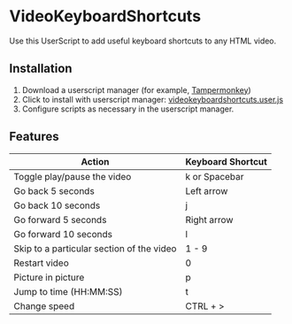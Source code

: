 # VideoKeyboardShortcuts

Use this UserScript to add useful keyboard shortcuts to any HTML video.

## Installation
1. Download a userscript manager (for example, [Tampermonkey](https://www.tampermonkey.net/Tampermonkey]))
2. Click to install with userscript manager: [videokeyboardshortcuts.user.js](https://raw.githubusercontent.com/steventango/video-keyboard-shortcuts/master/videokeyboardshortcuts.user.js)
3. Configure scripts as necessary in the userscript manager.

## Features
Action | Keyboard Shortcut
--- | ---
Toggle play/pause the video | k or Spacebar
Go back 5 seconds | Left arrow
Go back 10 seconds | j
Go forward 5 seconds | Right arrow
Go forward 10 seconds | l
Skip to a particular section of the video | 1 - 9
Restart video | 0
Picture in picture | p
Jump to time (HH:MM:SS)| t
Change speed | CTRL + >
